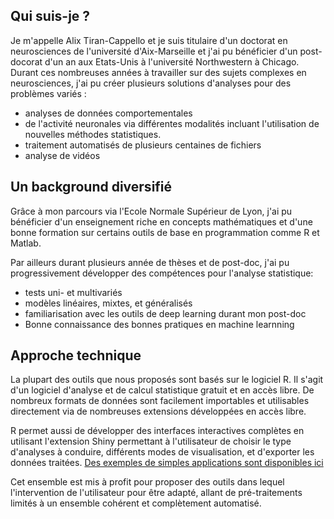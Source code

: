 
## Qui suis-je ?
Je m'appelle Alix Tiran-Cappello et je suis titulaire d'un doctorat en neurosciences de l'université d'Aix-Marseille et j'ai pu bénéficier d'un post-docorat d'un an aux Etats-Unis à l'université Northwestern à Chicago. Durant ces nombreuses années à travailler sur des sujets complexes en neurosciences, j'ai pu créer plusieurs solutions d'analyses pour des problèmes variés : 

  - analyses de données comportementales
  - de l'activité neuronales via différentes modalités incluant l'utilisation de nouvelles méthodes statistiques.
  - traitement automatisés de plusieurs centaines de fichiers
  - analyse de vidéos

##  Un background diversifié
Grâce à mon parcours via l'Ecole Normale Supérieur de Lyon, j'ai pu bénéficier d'un enseignement riche en concepts mathématiques et d'une bonne formation sur certains outils de base en programmation comme R et Matlab.

Par ailleurs durant plusieurs année de thèses et de post-doc, j'ai pu progressivement développer des compétences pour l'analyse statistique:

  - tests uni- et multivariés
  - modèles linéaires, mixtes, et généralisés
  - familiarisation avec les outils de deep learning durant mon post-doc
  - Bonne connaissance des bonnes pratiques en machine learnning

## Approche technique
La plupart des outils que nous proposés sont basés sur le logiciel R. Il s'agit d'un logiciel d'analyse et de calcul statistique gratuit et en accès libre. De nombreux formats de données sont facilement importables et utilisables directement via de nombreuses extensions développées en accès libre.

R permet aussi de développer des interfaces interactives complètes en utilisant l'extension Shiny permettant à l'utilisateur de choisir le type d'analyses à conduire, différents modes de visualisation, et d'exporter les données traitées. [Des exemples de simples applications sont disponibles ici](https://site.atc-data.fr/shiny/)

Cet ensemble est mis à profit pour proposer des outils dans lequel l'intervention de l'utilisateur pour être adapté, allant de pré-traitements limités à un ensemble cohérent et complètement automatisé.